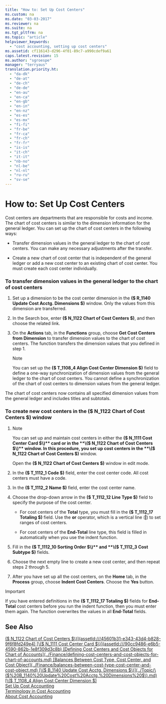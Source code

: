 ```yaml
---
title: "How to: Set Up Cost Centers"
ms.custom: na
ms.date: "03-03-2017"
ms.reviewer: na
ms.suite: na
ms.tgt_pltfrm: na
ms.topic: "article"
helpviewer_keywords: 
  - "cost accounting, setting up cost centers"
ms.assetid: cf116143-d296-4f01-89c7-a990cdef9a61
caps.latest.revision: 15
ms.author: "sgroespe"
manager: "terryaus"
translation.priority.ht: 
  - "da-dk"
  - "de-at"
  - "de-ch"
  - "de-de"
  - "en-au"
  - "en-ca"
  - "en-gb"
  - "en-in"
  - "en-nz"
  - "es-es"
  - "es-mx"
  - "fi-fi"
  - "fr-be"
  - "fr-ca"
  - "fr-ch"
  - "fr-fr"
  - "is-is"
  - "it-ch"
  - "it-it"
  - "nb-no"
  - "nl-be"
  - "nl-nl"
  - "ru-ru"
  - "sv-se"
---
```

# How to: Set Up Cost Centers
Cost centers are departments that are responsible for costs and income. The chart of cost centers is similar to the dimension information for the general ledger. You can set up the chart of cost centers in the following ways:  
  
-   Transfer dimension values in the general ledger to the chart of cost centers. You can make any necessary adjustments after the transfer.  
  
-   Create a new chart of cost center that is independent of the general ledger or add a new cost center to an existing chart of cost center. You must create each cost center individually.  
  
### To transfer dimension values in the general ledger to the chart of cost centers  
  
1.  Set up a dimension to be the cost center dimension in the **\($ R\_1140 Update Cost Acctg. Dimensions $\)** window. Only the values from this dimension are transferred.  
  
2.  In the Search box, enter **\($ N\_1122 Chart of Cost Centers $\)**, and then choose the related link.  
  
3.  On the **Actions** tab, in the **Functions** group, choose **Get Cost Centers from Dimension** to transfer dimension values to the chart of cost centers. The function transfers the dimension values that you defined in step 1.  
  
    > [!NOTE]  
    >  You can set up the **\($ T\_1108\_4 Align Cost Center Dimension $\)**  field to define a one\-way synchronization of dimension values from the general ledger to the chart of cost centers. You cannot define a synchronization of the chart of cost centers to dimension values from the general ledger.  
  
 The chart of cost centers now contains all specified dimension values from the general ledger and includes titles and subtotals.  
  
### To create new cost centers in the \($ N\_1122 Chart of Cost Centers $\) window  
  
1.  > [!NOTE]  
    >  You can set up and maintain cost centers in either the **\($ N\_1111 Cost Center Card $\)** card or in the **\($ N\_1122 Chart of Cost Centers $\)** window. In this procedure, you set up cost centers in the **\($ N\_1122 Chart of Cost Centers $\)** window.  
  
     Open the **\($ N\_1122 Chart of Cost Centers $\)** window in edit mode.  
  
2.  In the **\($ T\_1112\_1 Code $\)** field, enter the cost center code. All cost centers must have a code.  
  
3.  In the **\($ T\_1112\_2 Name $\)** field, enter the cost center name.  
  
4.  Choose the drop\-down arrow in the **\($ T\_1112\_12 Line Type $\)** field to specify the purpose of the cost center.  
  
    -   For cost centers of the **Total** type, you must fill in the **\($ T\_1112\_17 Totaling $\)** field. Use the **or** operator, which is a vertical line \(**&#124;**\) to set ranges of cost centers.  
  
    -   For cost centers of the **End\-Total** line type, this field is filled in automatically when you use the indent function.  
  
5.  Fill in the **\($ T\_1112\_10 Sorting Order $\)** and **\($ T\_1112\_3 Cost Subtype $\)** fields.  
  
6.  Choose the next empty line to create a new cost center, and then repeat steps 2 through 5.  
  
7.  After you have set up all the cost centers, on the **Home** tab, in the **Process** group, choose **Indent Cost Centers**. Choose the **Yes** button.  
  
> [!IMPORTANT]  
>  If you have entered definitions in the **\($ T\_1112\_17 Totaling $\)** fields for **End\-Total** cost centers before you run the indent function, then you must enter them again. The function overwrites the values in all **End\-Total** fields.  
  
## See Also  
 [\($ N\_1122 Chart of Cost Centers $\)](assetId:///45601b31-e343-43d4-b828-9f6f8fd249e4)   
 [\($ N\_1111 Cost Center Card $\)](assetId:///90cc9486-e6b5-4590-862b-1e8f309d3c8b)   
 [Defining Cost Centers and Cost Objects for Chart of Accounts](../Finance/defining-cost-centers-and-cost-objects-for-chart-of-accounts.md)   
 [Balances Between Cost Type, Cost Center, and Cost Object](../Finance/balances-between-cost-type-cost-center-and-cost-object.md)   
 [\($ B\_1140 Update Cost Acctg. Dimensions $\)](../Topic/\($%20B_1140%20Update%20Cost%20Acctg.%20Dimensions%20$\).md)   
 [\($ T\_1108\_4 Align Cost Center Dimension $\)](assetId:///49e0e7d3-2519-4177-a6f0-87e941c78861)   
 [Set Up Cost Accounting](../Finance/set-up-cost-accounting.md)   
 [Terminology in Cost Accounting](../Finance/terminology-in-cost-accounting.md)   
 [About Cost Accounting](../Finance/about-cost-accounting.md)